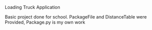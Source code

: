 Loading Truck Application

Basic project done for school. PackageFile and DistanceTable were Provided, Package.py is my own work
